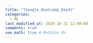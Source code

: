 ```yaml
---
title: "[Google_Bootcamp_Day4]"
categories: 
  - ML
last_modified_at: 2020-10-22 12:00:00
comments: true
use_math: true # MathJax On
---
```

